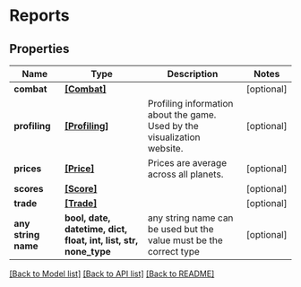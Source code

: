 # Reports


## Properties
Name | Type | Description | Notes
------------ | ------------- | ------------- | -------------
**combat** | [**[Combat]**](Combat.md) |  | [optional] 
**profiling** | [**[Profiling]**](Profiling.md) | Profiling information about the game. Used by the visualization website. | [optional] 
**prices** | [**[Price]**](Price.md) | Prices are average across all planets. | [optional] 
**scores** | [**[Score]**](Score.md) |  | [optional] 
**trade** | [**[Trade]**](Trade.md) |  | [optional] 
**any string name** | **bool, date, datetime, dict, float, int, list, str, none_type** | any string name can be used but the value must be the correct type | [optional]

[[Back to Model list]](../README.md#documentation-for-models) [[Back to API list]](../README.md#documentation-for-api-endpoints) [[Back to README]](../README.md)


